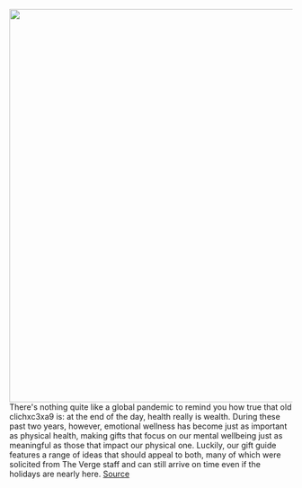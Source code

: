 <img src='https://cdn.vox-cdn.com/thumbor/EmGyEIRVwX3wut4xf2JQdr0MKY0=/0x0:2048x1367/1200x480/filters:focal(861x521:1187x847)/cdn.vox-cdn.com/uploads/chorus_image/image/70187362/Fitness.0.jpg' width='700px' /><br/>
There's nothing quite like a global pandemic to remind you how true that old clichxc3xa9 is: at the end of the day, health really is wealth. During these past two years, however, emotional wellness has become just as important as physical health, making gifts that focus on our mental wellbeing just as meaningful as those that impact our physical one. Luckily, our gift guide features a range of ideas that should appeal to both, many of which were solicited from The Verge staff and can still arrive on time even if the holidays are nearly here.
<a href='https://www.theverge.com/22746889/fitness-wellness-holiday-gift-guide-2021-fitness-trackers-watches'> Source <a/>